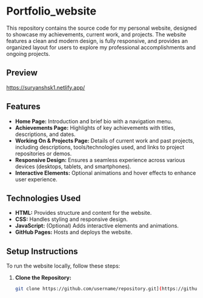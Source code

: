 # Portfolio_website
This repository contains the source code for my personal website, designed to showcase my achievements, current work, and projects. The website features a clean and modern design, is fully responsive, and provides an organized layout for users to explore my professional accomplishments and ongoing projects.
## Preview
https://suryanshsk1.netlify.app/

## Features

- **Home Page:** Introduction and brief bio with a navigation menu.
- **Achievements Page:** Highlights of key achievements with titles, descriptions, and dates.
- **Working On & Projects Page:** Details of current work and past projects, including descriptions, tools/technologies used, and links to project repositories or demos.
- **Responsive Design:** Ensures a seamless experience across various devices (desktops, tablets, and smartphones).
- **Interactive Elements:** Optional animations and hover effects to enhance user experience.

## Technologies Used

- **HTML:** Provides structure and content for the website.
- **CSS:** Handles styling and responsive design.
- **JavaScript:** (Optional) Adds interactive elements and animations.
- **GitHub Pages:** Hosts and deploys the website.

## Setup Instructions

To run the website locally, follow these steps:

1. **Clone the Repository:**
   ```bash
   git clone https://github.com/username/repository.git](https://github.com/suryanshsk/Portfolio_website.git

